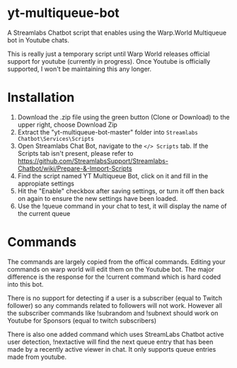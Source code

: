 # yt-multiqueue-bot
A Streamlabs Chatbot script that enables using the Warp.World Multiqueue bot in Youtube chats.

This is really just a temporary script until Warp World releases official support for youtube (currently in progress). Once Youtube is officially supported, I won't be maintaining this any longer.

# Installation

1. Download the .zip file using the green button (Clone or Download) to the upper right, choose Download Zip
2. Extract the "yt-multiqueue-bot-master" folder into `Streamlabs Chatbot\Services\Scripts`
3. Open Streamlabs Chat Bot, navigate to the `</> Scripts` tab. If the Scripts tab isn't present, please refer to https://github.com/StreamlabsSupport/Streamlabs-Chatbot/wiki/Prepare-&-Import-Scripts
4. Find the script named YT Multiqueue Bot, click on it and fill in the appropiate settings
5. Hit the "Enable" checkbox after saving settings, or turn it off then back on again to ensure the new settings have been loaded.
6. Use the !queue command in your chat to test, it will display the name of the current queue

# Commands

The commands are largely copied from the offical commands. Editing your commands on warp world will edit them on the Youtube bot. The major difference is the response for the !current command which is hard coded into this bot.

There is no support for detecting if a user is a subscriber (equal to Twitch follower) so any commands related to followers will not work. However all the subscriber commands like !subrandom and !subnext should work on Youtube for Sponsors (equal to twitch subscribers)

There is also one added command which uses StreamLabs Chatbot active user detection, !nextactive will find the next queue entry that has been made by a recently active viewer in chat. It only supports queue entries made from youtube.

